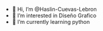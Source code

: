 - 👋 Hi, I’m @Haslin-Cuevas-Lebron
- 👀 I’m interested in Diseño Grafico
- 🌱 I’m currently learning python


<!---
Haslin-Cuevas-Lebron/Haslin-Cuevas-Lebron is a ✨ special ✨ repository because its `README.md` (this file) appears on your GitHub profile.
You can click the Preview link to take a look at your changes.
--->
